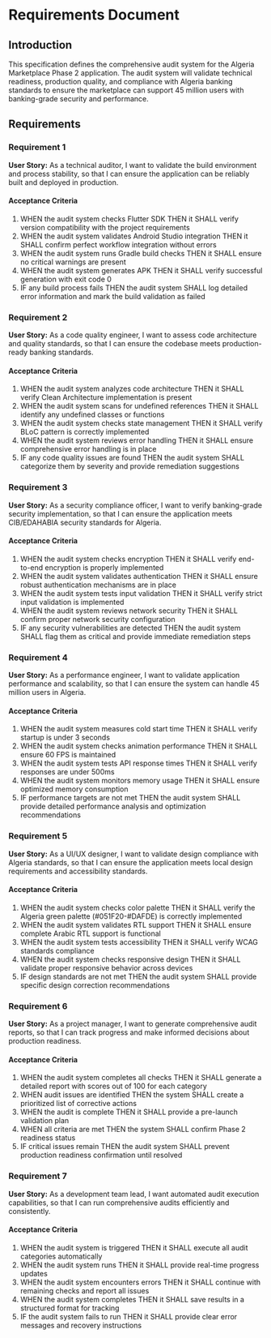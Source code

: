 # Requirements Document

## Introduction

This specification defines the comprehensive audit system for the Algeria Marketplace Phase 2 application. The audit system will validate technical readiness, production quality, and compliance with Algeria banking standards to ensure the marketplace can support 45 million users with banking-grade security and performance.

## Requirements

### Requirement 1

**User Story:** As a technical auditor, I want to validate the build environment and process stability, so that I can ensure the application can be reliably built and deployed in production.

#### Acceptance Criteria

1. WHEN the audit system checks Flutter SDK THEN it SHALL verify version compatibility with the project requirements
2. WHEN the audit system validates Android Studio integration THEN it SHALL confirm perfect workflow integration without errors
3. WHEN the audit system runs Gradle build checks THEN it SHALL ensure no critical warnings are present
4. WHEN the audit system generates APK THEN it SHALL verify successful generation with exit code 0
5. IF any build process fails THEN the audit system SHALL log detailed error information and mark the build validation as failed

### Requirement 2

**User Story:** As a code quality engineer, I want to assess code architecture and quality standards, so that I can ensure the codebase meets production-ready banking standards.

#### Acceptance Criteria

1. WHEN the audit system analyzes code architecture THEN it SHALL verify Clean Architecture implementation is present
2. WHEN the audit system scans for undefined references THEN it SHALL identify any undefined classes or functions
3. WHEN the audit system checks state management THEN it SHALL verify BLoC pattern is correctly implemented
4. WHEN the audit system reviews error handling THEN it SHALL ensure comprehensive error handling is in place
5. IF any code quality issues are found THEN the audit system SHALL categorize them by severity and provide remediation suggestions

### Requirement 3

**User Story:** As a security compliance officer, I want to verify banking-grade security implementation, so that I can ensure the application meets CIB/EDAHABIA security standards for Algeria.

#### Acceptance Criteria

1. WHEN the audit system checks encryption THEN it SHALL verify end-to-end encryption is properly implemented
2. WHEN the audit system validates authentication THEN it SHALL ensure robust authentication mechanisms are in place
3. WHEN the audit system tests input validation THEN it SHALL verify strict input validation is implemented
4. WHEN the audit system reviews network security THEN it SHALL confirm proper network security configuration
5. IF any security vulnerabilities are detected THEN the audit system SHALL flag them as critical and provide immediate remediation steps

### Requirement 4

**User Story:** As a performance engineer, I want to validate application performance and scalability, so that I can ensure the system can handle 45 million users in Algeria.

#### Acceptance Criteria

1. WHEN the audit system measures cold start time THEN it SHALL verify startup is under 3 seconds
2. WHEN the audit system checks animation performance THEN it SHALL ensure 60 FPS is maintained
3. WHEN the audit system tests API response times THEN it SHALL verify responses are under 500ms
4. WHEN the audit system monitors memory usage THEN it SHALL ensure optimized memory consumption
5. IF performance targets are not met THEN the audit system SHALL provide detailed performance analysis and optimization recommendations

### Requirement 5

**User Story:** As a UI/UX designer, I want to validate design compliance with Algeria standards, so that I can ensure the application meets local design requirements and accessibility standards.

#### Acceptance Criteria

1. WHEN the audit system checks color palette THEN it SHALL verify the Algeria green palette (#051F20-#DAFDE) is correctly implemented
2. WHEN the audit system validates RTL support THEN it SHALL ensure complete Arabic RTL support is functional
3. WHEN the audit system tests accessibility THEN it SHALL verify WCAG standards compliance
4. WHEN the audit system checks responsive design THEN it SHALL validate proper responsive behavior across devices
5. IF design standards are not met THEN the audit system SHALL provide specific design correction recommendations

### Requirement 6

**User Story:** As a project manager, I want to generate comprehensive audit reports, so that I can track progress and make informed decisions about production readiness.

#### Acceptance Criteria

1. WHEN the audit system completes all checks THEN it SHALL generate a detailed report with scores out of 100 for each category
2. WHEN audit issues are identified THEN the system SHALL create a prioritized list of corrective actions
3. WHEN the audit is complete THEN it SHALL provide a pre-launch validation plan
4. WHEN all criteria are met THEN the system SHALL confirm Phase 2 readiness status
5. IF critical issues remain THEN the audit system SHALL prevent production readiness confirmation until resolved

### Requirement 7

**User Story:** As a development team lead, I want automated audit execution capabilities, so that I can run comprehensive audits efficiently and consistently.

#### Acceptance Criteria

1. WHEN the audit system is triggered THEN it SHALL execute all audit categories automatically
2. WHEN the audit system runs THEN it SHALL provide real-time progress updates
3. WHEN the audit system encounters errors THEN it SHALL continue with remaining checks and report all issues
4. WHEN the audit system completes THEN it SHALL save results in a structured format for tracking
5. IF the audit system fails to run THEN it SHALL provide clear error messages and recovery instructions